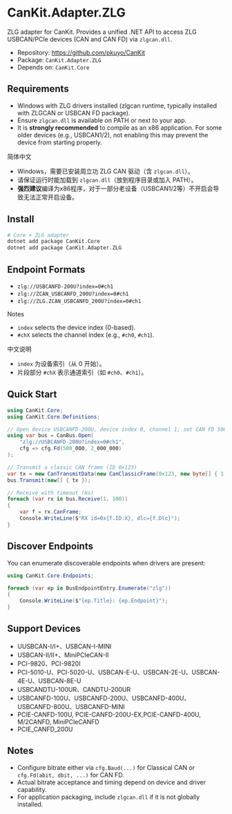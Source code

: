# CanKit.Adapter.ZLG

ZLG adapter for CanKit. Provides a unified .NET API to access ZLG USBCAN/PCIe devices (CAN and CAN FD) via `zlgcan.dll`.

- Repository: https://github.com/pkuyo/CanKit
- Package: `CanKit.Adapter.ZLG`
- Depends on: `CanKit.Core`

## Requirements

- Windows with ZLG drivers installed (zlgcan runtime, typically installed with ZLGCAN or USBCAN FD package).
- Ensure `zlgcan.dll` is available on PATH or next to your app.
- It is **strongly recommended** to compile as an x86 application. For some older devices (e.g., USBCAN1/2), not enabling this may prevent the device from starting properly.

简体中文
- Windows，需要已安装周立功 ZLG CAN 驱动（含 `zlgcan.dll`）。
- 请保证运行时能加载到 `zlgcan.dll`（放到程序目录或加入 PATH）。
- **强烈建议**编译为x86程序，对于一部分老设备（USBCAN1/2等）不开启会导致无法正常开启设备。

## Install

```bash
# Core + ZLG adapter
dotnet add package CanKit.Core
dotnet add package CanKit.Adapter.ZLG
```

## Endpoint Formats

- `zlg://USBCANFD-200U?index=0#ch1`
- `zlg://ZCAN_USBCANFD_200U?index=0#ch1`
- `zlg://ZLG.ZCAN_USBCANFD_200U?index=0#ch1`

Notes
- `index` selects the device index (0-based).
- `#chX` selects the channel index (e.g., `#ch0`, `#ch1`).

中文说明
- `index` 为设备索引（从 0 开始）。
- 片段部分 `#chX` 表示通道索引（如 `#ch0`、`#ch1`）。

## Quick Start

```csharp
using CanKit.Core;
using CanKit.Core.Definitions;

// Open device USBCANFD-200U, device index 0, channel 1; set CAN FD 500k/2M
using var bus = CanBus.Open(
    "zlg://USBCANFD-200U?index=0#ch1",
    cfg => cfg.Fd(500_000, 2_000_000)
);

// Transmit a classic CAN frame (ID 0x123)
var tx = new CanTransmitData(new CanClassicFrame(0x123, new byte[] { 1, 2, 3 }));
bus.Transmit(new[] { tx });

// Receive with timeout (ms)
foreach (var rx in bus.Receive(1, 100))
{
    var f = rx.CanFrame;
    Console.WriteLine($"RX id=0x{f.ID:X}, dlc={f.Dlc}");
}
```

## Discover Endpoints

You can enumerate discoverable endpoints when drivers are present:

```csharp
using CanKit.Core.Endpoints;

foreach (var ep in BusEndpointEntry.Enumerate("zlg"))
{
    Console.WriteLine($"{ep.Title}: {ep.Endpoint}");
}
```

## Support Devices
- UUSBCAN-I/I+、USBCAN-I-MINI
- USBCAN-II/II+、MiniPCIeCAN-II
- PCI-9820、PCI-9820I
- PCI-5010-U、PCI-5020-U、USBCAN-E-U、USBCAN-2E-U、USBCAN-4E-U、USBCAN-8E-U
- USBCANDTU-100UR、CANDTU-200UR
- USBCANFD-100U、USBCANFD-200U、USBCANFD-400U、USBCANFD-800U、USBCANFD-MINI
- PCIE-CANFD-100U, PCIE-CANFD-200U-EX,PCIE-CANFD-400U, M/2CANFD, MiniPCIeCANFD
- PCIE_CANFD_200U

## Notes

- Configure bitrate either via `cfg.Baud(...)` for Classical CAN or `cfg.Fd(abit, dbit, ...)` for CAN FD.
- Actual bitrate acceptance and timing depend on device and driver capability.
- For application packaging, include `zlgcan.dll` if it is not globally installed.
